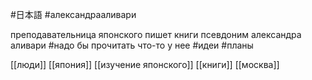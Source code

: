 #日本語 #александрааливари

преподавательница японского 
пишет книги 
псевдоним александра аливари
#надо бы прочитать что-то у нее  #идеи #планы

[[люди]]
[[япония]]
[[изучение японского]]
[[книги]]
[[москва]]